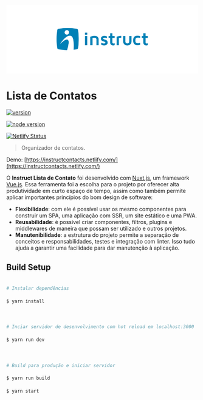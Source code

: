 ![Logo of the project](./instruct-logo.png)

#  Lista de Contatos

[![version](https://img.shields.io/badge/version-1.0.0-success.svg)](https://img.shields.io/badge/version-1.0.0-success.svg)

[![node version](https://img.shields.io/badge/node%20version-v10.15.0-brightgreen.svg)](https://nodejs.org/dist/latest-v10.x/docs/api/)

[![Netlify Status](https://api.netlify.com/api/v1/badges/e41104d2-da9c-4da7-8146-9f7d0aeebdbd/deploy-status)](https://app.netlify.com/sites/instructcontacts/deploys)

  

> Organizador de contatos.

  

Demo: [https://instructcontacts.netlify.com/](https://instructcontacts.netlify.com/)

  

O **Instruct Lista de Contato** foi desenvolvido com [Nuxt.js](https://nuxtjs.org), um framework [Vue.js](https://vuejs.org/). Essa ferramenta foi a escolha para o projeto por oferecer alta produtividade em curto espaço de tempo, assim como também permite aplicar importantes princípios do bom design de software:

 - **Flexibilidade**: com ele é possível usar os mesmo componentes para construir um SPA, uma aplicação com SSR, um site estático e uma PWA. 
 - **Reusabilidade**: é possível criar componentes, filtros, plugins e middlewares de maneira que possam ser utilizado e outros projetos.
 - **Manutenibilidade**: a estrutura do projeto permite a separação de conceitos e responsabilidades, testes e integração com linter. Isso tudo ajuda a garantir uma facilidade para dar manutenção à aplicação.

  

##  Build Setup

  

``` bash

# Instalar dependências

$ yarn install

  

# Inciar servidor de desenvolvimento com hot reload em localhost:3000

$ yarn run dev

  

# Build para produção e iniciar servidor

$ yarn run build

$ yarn start

```



